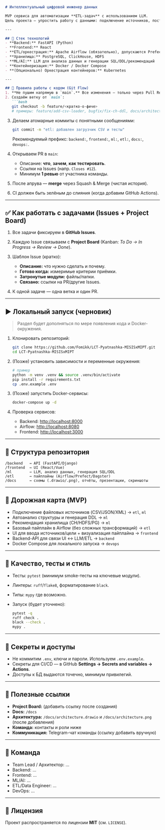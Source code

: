 ````markdown
# Интеллектуальный цифровой инженер данных

MVP сервиса для автоматизации **ETL-задач** с использованием LLM.  
Цель проекта — упростить работу с данными: подключение источников, построение пайплайнов, выбор хранилища и автоматизация обновлений.

---

## 📌 Стек технологий
- **Backend:** FastAPI (Python)
- **Frontend:** React
- **ETL/оркестрация:** Apache Airflow (обязательно), допускаются Prefect/Dagster
- **Хранилища:** PostgreSQL, ClickHouse, HDFS
- **ML/AI:** LLM для анализа данных и генерации SQL/DDL/рекомендаций
- **Контейнеризация:** Docker / Docker Compose
- **(Опционально) Оркестрация контейнеров:** Kubernetes

---

## 🔧 Правила работы с кодом (Git Flow)
1. **Не пушим напрямую в `main`.** Все изменения — только через Pull Request.
2. Создаём ветку от `main`:
   ```bash
   git checkout -b feature/<кратко-о-фиче>
   # примеры: feature/add-csv-loader, bugfix/fix-ch-ddl, docs/architecture-diagram
````

3. Делаем атомарные коммиты с понятными сообщениями:

   ```bash
   git commit -m "etl: добавлен загрузчик CSV и тесты"
   ```

   Рекомендуемый префикс: `backend:`, `frontend:`, `ml:`, `etl:`, `docs:`, `devops:`.
4. Открываем PR в `main`:

   * Описание: **что**, **зачем**, **как тестировать**.
   * Ссылки на Issues (напр. `Closes #12`).
   * Минимум **1 ревью** от участника команды.
5. После апрува — **merge** через Squash & Merge (чистая история).
6. CI должен быть зелёным до слияния (когда добавим GitHub Actions).

---

## ✅ Как работать с задачами (Issues + Project Board)

1. Все задачи фиксируем в **GitHub Issues**.
2. Каждую Issue связываем с **Project Board** (Kanban: *To Do → In Progress → Review → Done*).
3. Шаблон Issue (кратко):

   * **Описание:** что нужно сделать и почему.
   * **Готово когда:** измеримые критерии приёмки.
   * **Затронутые модули:** файлы/папки.
   * **Связано:** ссылки на PR/другие Issues.
4. К одной задаче — одна ветка и один PR.

---

## ▶️ Локальный запуск (черновик)

> Раздел будет дополняться по мере появления кода и Docker-окружения.

1. Клонировать репозиторий:

   ```bash
   git clone https://github.com/Fomikk/LCT-Pyatnashka-MISISxMIPT.git
   cd LCT-Pyatnashka-MISISxMIPT
   ```
2. (Позже) установить зависимости и переменные окружения:

   ```bash
   # пример
   python -m venv .venv && source .venv/bin/activate
   pip install -r requirements.txt
   cp .env.example .env
   ```
3. (Позже) запустить Docker-сервисы:

   ```bash
   docker-compose up -d
   ```
4. Проверка сервисов:

   * Backend: [http://localhost:8000](http://localhost:8000)
   * Airflow: [http://localhost:8080](http://localhost:8080)
   * Frontend: [http://localhost:3000](http://localhost:3000)

---

## 📂 Структура репозитория

```
/backend   → API (FastAPI/Django)
/frontend  → UI (React/Vue)
/ml        → LLM, анализ данных, генерация SQL/DDL
/etl       → пайплайны (Airflow/Prefect/Dagster)
/docs      → схемы (.drawio/.png), отчёты, презентации, скриншоты
```

---

## 🧭 Дорожная карта (MVP)

* Подключение файловых источников (CSV/JSON/XML) → `etl`, `ml`
* Автоанализ структуры и генерация DDL → `ml`
* Рекомендация хранилища (CH/HDFS/PG) → `ml`
* Базовый пайплайн в Airflow (без сложных трансформаций) → `etl`
* UI для ввода источников/цели + визуализация пайплайна → `frontend`
* Backend-API для связи UI ↔ LLM/ETL → `backend`
* Docker Compose для локального запуска → `devops`

---

## 🧪 Качество, тесты и стиль

* Тесты: `pytest` (минимум smoke-тесты на ключевые модули).
* Линтеры: `ruff`/`flake8`, форматирование `black`.
* Типы: `mypy` где возможно.
* Запуск (будет уточнено):

  ```bash
  pytest -q
  ruff check .
  black --check .
  mypy .
  ```

---

## 🔐 Секреты и доступы

* Не коммитим `.env`, ключи и пароли. Используем `.env.example`.
* Секреты для CI/CD — в GitHub **Settings → Secrets and variables → Actions**.
* Доступы к БД выдаются точечно, минимум привилегий.

---

## 📎 Полезные ссылки

* **Project Board:** (добавить ссылку после создания)
* **Docs:** `/docs`
* **Архитектура:** `/docs/architecture.drawio` и `/docs/architecture.png` (после добавления)
* **Команда:** контакты и роли ниже
* **Коммуникация:** Telegram-чат команды (ссылку добавить вручную)

---

## 👥 Команда

* Team Lead / Архитектор: …
* Backend: …
* Frontend: …
* ML/AI: …
* ETL/Data Engineer: …
* DevOps: …

---

## 📄 Лицензия

Проект распространяется по лицензии **MIT** (см. `LICENSE`).

```
```
